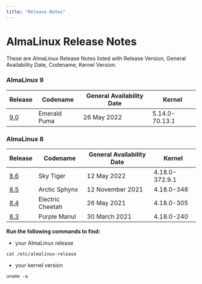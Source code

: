 ```yaml
---
title: "Release Notes"
---
```


# AlmaLinux Release Notes

These are AlmaLinux Release Notes listed with Release Version, General Availability Date, Codename, Kernel Version.

### AlmaLinux 9

| Release | Codename | General Availability Date | Kernel |
|---|---|---|---|
| [9.0](/release-notes/9.0) | Emerald Puma | 26 May 2022 | 5.14.0-70.13.1|

### AlmaLinux 8

| Release | Codename | General Availability Date | Kernel |
|---|---|---|---|
| [8.6](/release-notes/8.6) | Sky Tiger | 12 May 2022|4.18.0-372.9.1|
| [8.5](/release-notes/8.5) | Arctic Sphynx | 12 November 2021|4.18.0-348 |
| [8.4](/release-notes/8.4) | Electric Cheetah | 26 May 2021 | 4.18.0-305 |
| [8.3](/release-notes/8.3) | Purple Manul | 30 March 2021 | 4.18.0-240 |

**Run the following commands to find:**
* your AlmaLinux release

```
cat /etc/almalinux-release
```

* your kernel version

```
uname -a
```
